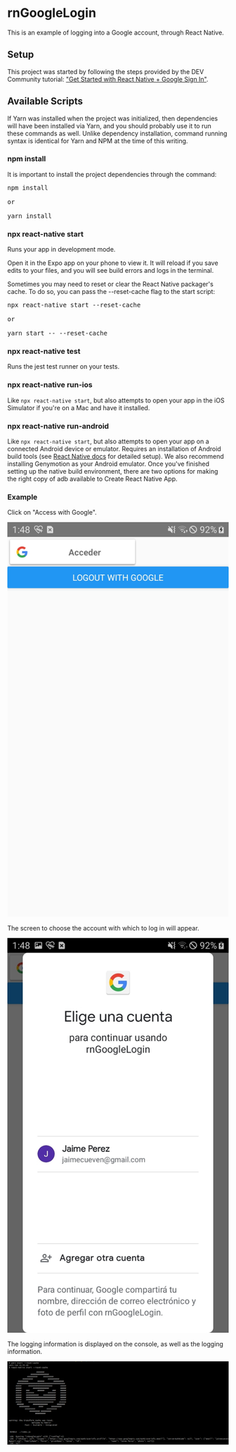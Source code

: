 # rnGoogleLogin

This is an example of logging into a Google account, through React Native.

## Setup

This project was started by following the steps provided by the DEV Community tutorial: ["Get Started with React Native + Google Sign In"](https://dev.to/anwargul0x/get-started-with-react-native-google-sign-in-18i5).

## Available Scripts

If Yarn was installed when the project was initialized, then dependencies will have been installed via Yarn, and you should probably use it to run these commands as well. Unlike dependency installation, command running syntax is identical for Yarn and NPM at the time of this writing.

### npm install

It is important to install the project dependencies through the command:

<pre>
npm install

or

yarn install
</pre>

### npx react-native start

Runs your app in development mode.

Open it in the Expo app on your phone to view it. It will reload if you save edits to your files, and you will see build errors and logs in the terminal.

Sometimes you may need to reset or clear the React Native packager's cache. To do so, you can pass the --reset-cache flag to the start script:

<pre>
npx react-native start --reset-cache

or

yarn start -- --reset-cache
</pre>

### npx react-native test

Runs the jest test runner on your tests.

### npx react-native run-ios

Like `npx react-native start`, but also attempts to open your app in the iOS Simulator if you're on a Mac and have it installed.

### npx react-native run-android

Like `npx react-native start`, but also attempts to open your app on a connected Android device or emulator. Requires an installation of Android build tools (see [React Native docs](https://reactnative.dev/docs/getting-started) for detailed setup). We also recommend installing Genymotion as your Android emulator. Once you've finished setting up the native build environment, there are two options for making the right copy of adb available to Create React Native App.

### Example

Click on "Access with Google".

![Main screen](/img/01.jpg)

The screen to choose the account with which to log in will appear.

![Google accounts in Android](/img/02.jpg)

The logging information is displayed on the console, as well as the logging information.

![Console](/img/03.png)
